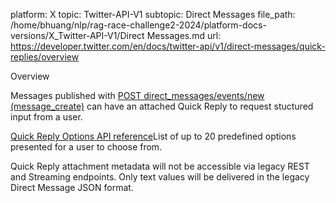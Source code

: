 platform: X
topic: Twitter-API-V1
subtopic: Direct Messages
file_path: /home/bhuang/nlp/rag-race-challenge2-2024/platform-docs-versions/X_Twitter-API-V1/Direct Messages.md
url: https://developer.twitter.com/en/docs/twitter-api/v1/direct-messages/quick-replies/overview

Overview

Messages published with [POST direct\_messages/events/new (message\_create)](https://developer.twitter.com/en/docs/direct-messages/sending-and-receiving/api-reference/new-event) can have an attached Quick Reply to request stuctured input from a user.

[Quick Reply Options API reference](https://developer.twitter.com/en/docs/direct-messages/quick-replies/api-reference/options)List of up to 20 predefined options presented for a user to choose from.

Quick Reply attachment metadata will not be accessible via legacy REST and Streaming endpoints. Only text values will be delivered in the legacy Direct Message JSON format.